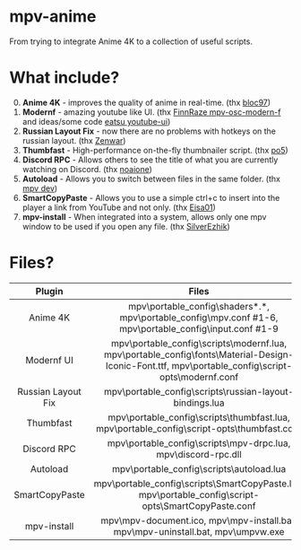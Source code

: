 # mpv-anime

From trying to integrate Anime 4K to a collection of useful scripts.

# What include?
0. <b>Anime 4K</b> - improves the quality of anime in real-time. (thx [bloc97](https://github.com/bloc97/Anime4K))
1. <b>Modernf</b> - amazing youtube like UI. (thx [FinnRaze mpv-osc-modern-f](https://github.com/FinnRaze/mpv-osc-modern-f/tree/main) and ideas/some code [eatsu youtube-ui](https://github.com/eatsu/mpv-osc-youtube-ui))
2. <b>Russian Layout Fix</b> - now there are no problems with hotkeys on the russian layout. (thx [Zenwar](https://github.com/zenwarr/mpv-config/blob/master/scripts/russian-layout-bindings.lua))
3. <b>Thumbfast</b> - High-performance on-the-fly thumbnailer script. (thx [po5](https://github.com/po5/thumbfast))
4. <b>Discord RPC</b> - Allows others to see the title of what you are currently watching on Discord. (thx [noaione](https://github.com/noaione/mpv-discordRPC))
5. <b>Autoload</b> - Allows you to switch between files in the same folder. (thx [mpv dev](https://github.com/mpv-player/mpv/blob/master/TOOLS/lua/autoload.lua))
6. <b>SmartCopyPaste</b> - Allows you to use a simple ctrl+c to insert into the player a link from YouTube and not only. (thx [Eisa01](https://github.com/Eisa01/mpv-scripts))
7. <b>mpv-install</b> - When integrated into a system, allows only one mpv window to be used if you open any file. (thx [SilverEzhik]([https://github.com/Eisa01/mpv-scripts](https://github.com/SilverEzhik/mpv-install)))

# Files?
| Plugin | Files |
| :-: | :-: |
| Anime 4K | mpv\portable_config\shaders\*.*, mpv\portable_config\mpv.conf #1-6, mpv\portable_config\input.conf #1-9|
| Modernf UI | mpv\portable_config\scripts\modernf.lua, mpv\portable_config\fonts\Material-Design-Iconic-Font.ttf, mpv\portable_config\script-opts\modernf.conf |
| Russian Layout Fix | mpv\portable_config\scripts\russian-layout-bindings.lua |
| Thumbfast | mpv\portable_config\scripts\thumbfast.lua, mpv\portable_config\script-opts\thumbfast.conf |
| Discord RPC | mpv\portable_config\scripts\mpv-drpc.lua, mpv\discord-rpc.dll |
| Autoload | mpv\portable_config\scripts\autoload.lua |
| SmartCopyPaste | mpv\portable_config\scripts\SmartCopyPaste.lua, mpv\portable_config\script-opts\SmartCopyPaste.conf |
| mpv-install | mpv\mpv-document.ico, mpv\mpv-install.bat, mpv\mpv-uninstall.bat, mpv\umpvw.exe |
